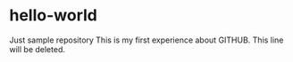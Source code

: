 # hello-world
Just sample repository
This is my first experience about GITHUB. 
This line will be deleted.
